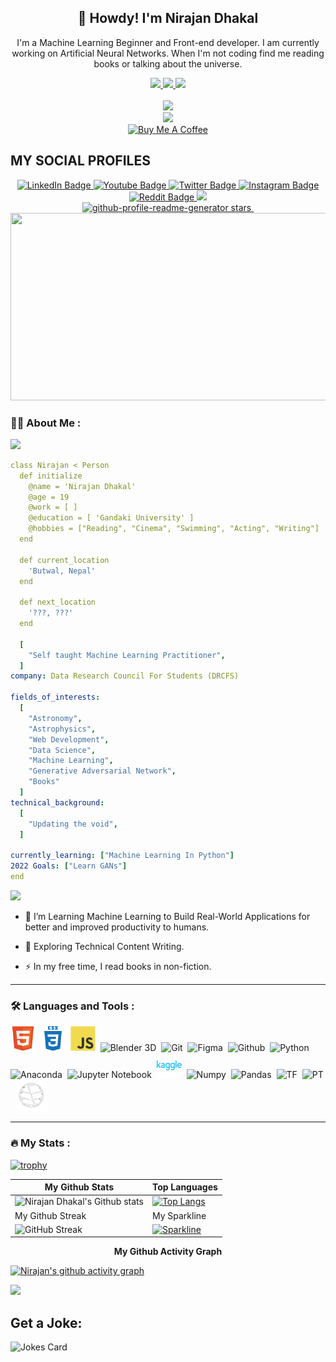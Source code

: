 <h2 align="center"> 🤠 Howdy! I'm Nirajan Dhakal </h2>

<p align="center">I'm a Machine Learning Beginner and Front-end developer. I am currently working on Artificial Neural Networks.
When I'm not coding find me reading books or talking about the universe. </p>

<div id="badges" align="center">
  <a href="https://www.linkedin.com/in/nirajandhakal07" target="_blank"> <img src="https://img.shields.io/badge/-nirajandhakal07-blue?style=for-the-badge&logo=Linkedin&logoColor=white"> </a>
  <a href="mailto:nirajandhakal71@gmail.com" target="_blank"> <img src="https://img.shields.io/badge/Nirajan-D14836?style=for-the-badge&logo=gmail&logoColor=white"> </a>
  <a href="https://twitter.com/nirajandhakal_7" target="_blank"> <img src="https://img.shields.io/badge/nirajandhakal_7-1DA1F2?style=for-the-badge&logo=twitter&logoColor=black"> </a>
</div>
<br>
<div id="header" align="center">
  <img src="https://media.giphy.com/media/M9gbBd9nbDrOTu1Mqx/giphy.gif" width="100"/>
</div>

<div id="header" align="center">
  <img src="https://media.giphy.com/media/hqU2KkjW5bE2v2Z7Q2/giphy.gif" width="120"/>
</div>

</a>
<div id="badges" align="center">
  <a href="https://www.buymeacoffee.com/dhakalnirajan" target="_blank"> <img src="https://cdn.buymeacoffee.com/buttons/default-orange.png" alt="Buy Me A Coffee" height="41" width="174"></a>
</div>

## MY SOCIAL PROFILES
<div id="badges" align="center">
  <a href="https://www.linkedin.com/in/nirajandhakal07">
    <img src="https://img.shields.io/badge/LinkedIn-blue?style=for-the-badge&logo=linkedin&logoColor=white" alt="LinkedIn Badge"/>
  </a>
  <a href="https://www.youtube.com/channel/UCp6BWK8KTFYypVnI-YgRNdA">
    <img src="https://img.shields.io/badge/YouTube-red?style=for-the-badge&logo=youtube&logoColor=white" alt="Youtube Badge"/>
  </a>
  <a href="https://www.twitter.com/nirajandhakal_7">
    <img src="https://img.shields.io/badge/Twitter-blue?style=for-the-badge&logo=twitter&logoColor=white" alt="Twitter Badge"/>
  </a>
  <a href="https://www.instagram.com/nirajan.dhakal.007">
    <img src="https://img.shields.io/badge/Instagram-E4405F?style=for-the-badge&logo=instagram&logoColor=white" alt="Instagram Badge"/>
  </a>
  <a href="https://www.reddit.com/nirajandhakal37">
    <img src="https://img.shields.io/badge/Reddit-FF4500?style=for-the-badge&logo=reddit&logoColor=white" alt="Reddit Badge"/>
  </a>
  <a href="https://www.kaggle.com/agamotto">
    <img src="https://img.shields.io/badge/Kaggle-20BEFF?style=for-the-badge&logo=Kaggle&logoColor=white"/>
</div>

<div id="count" align="center">
<a href="https://github.com/dhakalnirajan/dhakalnirajan/stargazers" target="blank">
<img src="https://img.shields.io/github/stars/dhakalnirajan/dhakalnirajan?style=for-the-badge&color=00001F" alt="github-profile-readme-generator stars"/>
</a>
  <img src="https://komarev.com/ghpvc/?username=dhakalnirajan&style=for-the-badge&color=49308F" alt="">
  
</div>

<div align="center">
  <img src="https://media.giphy.com/media/dWesBcTLavkZuG35MI/giphy.gif" width="600" height="300"/>
</div>

### :man_technologist: About Me :


<div id="header" align="left">
  <img src="https://media.giphy.com/media/WUlplcMpOCEmTGBtBW/giphy.gif" width="100">&nbsp;</div>
  
```yaml
class Nirajan < Person
  def initialize
    @name = 'Nirajan Dhakal'
    @age = 19
    @work = [ ]
    @education = [ 'Gandaki University' ]
    @hobbies = ["Reading", "Cinema", "Swimming", "Acting", "Writing"]
  end

  def current_location
    'Butwal, Nepal'
  end

  def next_location
    '???, ???'
  end

  [
    "Self taught Machine Learning Practitioner",
  ]
company: Data Research Council For Students (DRCFS)

fields_of_interests:
  [
    "Astronomy",
    "Astrophysics",
    "Web Development",
    "Data Science",
    "Machine Learning",
    "Generative Adversarial Network",
    "Books"
  ]
technical_background:
  [
    "Updating the void",
  ]
  
currently_learning: ["Machine Learning In Python"]
2022 Goals: ["Learn GANs"]
end
```
<div id="header" align="centre">
   <img src="https://media.giphy.com/media/fe6NAMLeTWZq3v9Nmg/giphy.gif" width="120"> &nbsp;
</div>

- :telescope: I’m Learning Machine Learning to Build Real-World Applications for better and improved productivity to humans.

- :seedling: Exploring Technical Content Writing.

- :zap: In my free time, I read books in non-fiction.

---

### :hammer_and_wrench: Languages and Tools :

<div>
  <img src="https://github.com/devicons/devicon/blob/master/icons/html5/html5-original.svg" title="HTML5" alt="HTML" width="40" height="40"/>&nbsp;
  <img src="https://github.com/devicons/devicon/blob/master/icons/css3/css3-plain-wordmark.svg"  title="CSS3" alt="CSS" width="40" height="40"/>&nbsp;
  <img src="https://github.com/devicons/devicon/blob/master/icons/javascript/javascript-original.svg" title="JavaScript" alt="JavaScript" width="40" height="40"/>&nbsp;
  <img src="https://cdn.jsdelivr.net/gh/devicons/devicon/icons/blender/blender-original.svg" title="Blender 3D" alt="Blender 3D" width="40" height="40"/>&nbsp;
  <img src="https://cdn.jsdelivr.net/gh/devicons/devicon/icons/git/git-plain-wordmark.svg" title="Git" alt="Git" width="40" height="40"/>&nbsp;
  <img src="https://cdn.jsdelivr.net/gh/devicons/devicon/icons/figma/figma-original.svg" title="Figma" alt="Figma" width="40" height="40"/>&nbsp;
  <img src="https://daily-dev-tips.com/ezoimgfmt/cdn.hashnode.com/res/hashnode/image/upload/v1654845767617/RuHOJDaVPJ.png?ezimgfmt=ng%3Awebp%2Fngcb2%2Frs%3Adevice%2Frscb2-1" title="Github" alt="Github" width="40" height="40"/>&nbsp;
  <img src="https://cdn.jsdelivr.net/gh/devicons/devicon/icons/python/python-original.svg" title="Python" alt="Python" width="40" height="40"/>&nbsp;
  <img src="https://cdn.jsdelivr.net/gh/devicons/devicon/icons/anaconda/anaconda-original.svg" title="Anaconda" alt="Anaconda" width="40" height="40" />&nbsp;
  <img src="https://cdn.jsdelivr.net/gh/devicons/devicon/icons/jupyter/jupyter-original-wordmark.svg" title="Jupyter" alt="Jupyter Notebook" width="40" height="40"/>&nbsp;
  <img src="https://github.com/devicons/devicon/blob/master/icons/kaggle/kaggle-original-wordmark.svg" title="Kaggle" alt="Kaggle" width="40" height="40"/>&nbsp;
  <img src="https://cdn.jsdelivr.net/gh/devicons/devicon/icons/numpy/numpy-original.svg" title="Numpy" alt="Numpy" width="40" height="40"/>&nbsp;
  <img src="https://cdn.jsdelivr.net/gh/devicons/devicon/icons/pandas/pandas-original-wordmark.svg" title="Pandas" alt="Pandas" width="40" height="40" />&nbsp;
  <img src="https://cdn.jsdelivr.net/gh/devicons/devicon/icons/tensorflow/tensorflow-original.svg" title="Tensorflow" alt="TF" alt="Tensorflow" width="50" height="50"/>&nbsp;
  <img src="https://cdn.jsdelivr.net/gh/devicons/devicon/icons/pytorch/pytorch-original.svg" title="PyTorch" alt="PT" alt="PyTorch" width="50" height="50"/>&nbsp;
  <img src="https://github.com/AkashGutha/Qiskit-Snippets/blob/master/assets/qiskit.gif" title="Qiskit" alt="Qiskit" width="50" height="50" />&nbsp;
</div>

---

### :fire: My Stats :
[![trophy](https://github-profile-trophy.vercel.app/?username=dhakalnirajan&column=-1&theme=radical&no-frame=true)](https://github.com/ryo-ma/github-profile-trophy)

| My Github Stats                                                                                                                                  | Top Languages                                                                                                                                                                                   |
|--------------------------------------------------------------------------------------------------------------------------------------------------|-------------------------------------------------------------------------------------------------------------------------------------------------------------------------------------------------|
| ![Nirajan Dhakal's Github stats](https://github-readme-stats.vercel.app/api?username=dhakalnirajan&theme=bear&show_icons=true&background=000a04) | [![Top Langs](https://github-readme-stats.vercel.app/api/top-langs/?username=dhakalnirajan&theme=tokyonight&background=000d07&width=300)](https://github.com/dhakalnirajan/github-readme-stats) |
| My Github Streak                                                                                                                                 | My Sparkline                                                                                                                                                                                    |
| ![GitHub Streak](http://github-readme-streak-stats.herokuapp.com?user=dhakalnirajan&theme=vision-friendly-dark&background=000d07)                | [![Sparkline](https://stars.medv.io/Naereen/badges.svg)](https://stars.medv.io/dhakalnirajan/badges)                                                                                            |


<p align="center"><b>My Github Activity Graph</b></p>

[![Nirajan's github activity graph](https://github-readme-activity-graph.cyclic.app/graph?username=dhakalnirajan&theme=tokyo-night)](https://github.com/dhakalnirajan/github-readme-activity-graph)


![](https://github-profile-summary-cards.vercel.app/api/cards/profile-details?username=dhakalnirajan&theme=monokai)



## Get a Joke:
![Jokes Card](https://readme-jokes.vercel.app/api)

